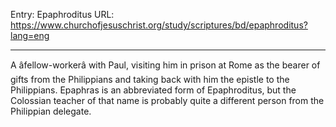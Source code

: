 Entry: Epaphroditus
URL: https://www.churchofjesuschrist.org/study/scriptures/bd/epaphroditus?lang=eng

---

A âfellow-workerâ with Paul, visiting him in prison at Rome as the bearer of gifts from the Philippians and taking back with him the epistle to the Philippians. Epaphras is an abbreviated form of Epaphroditus, but the Colossian teacher of that name is probably quite a different person from the Philippian delegate.
